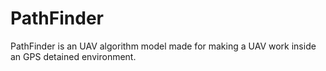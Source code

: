 # PathFinder
PathFinder is an UAV algorithm model made for making a UAV work inside an GPS detained environment.
